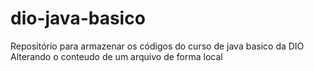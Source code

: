 # dio-java-basico
Repositório para armazenar os códigos do curso de java basico da DIO
Alterando o conteudo de um arquivo de forma local
